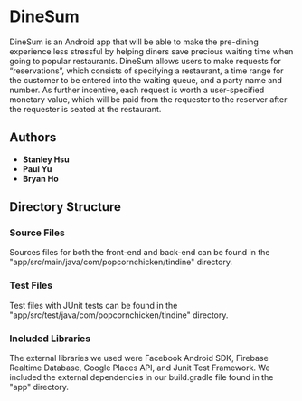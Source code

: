 # DineSum
DineSum is an Android app that will be able to make the pre-dining experience less stressful by helping diners save precious waiting time when going to popular restaurants. DineSum allows users to make requests for “reservations”, which consists of specifying a restaurant, a time range for the customer to be entered into the waiting queue, and a party name and number. As further incentive, each
request is worth a user-specified monetary value, which will be paid from the requester to the reserver after the requester is seated at the restaurant.

## Authors
* **Stanley Hsu**
* **Paul Yu**
* **Bryan Ho**

## Directory Structure
### Source Files
Sources files for both the front-end and back-end can be found in the "app/src/main/java/com/popcornchicken/tindine" directory.

### Test Files
Test files with JUnit tests can be found in the "app/src/test/java/com/popcornchicken/tindine" directory.

### Included Libraries
The external libraries we used were Facebook Android SDK, Firebase Realtime Database, Google Places API, and Junit Test Framework. We included the external dependencies in our build.gradle file found in the "app" directory.
